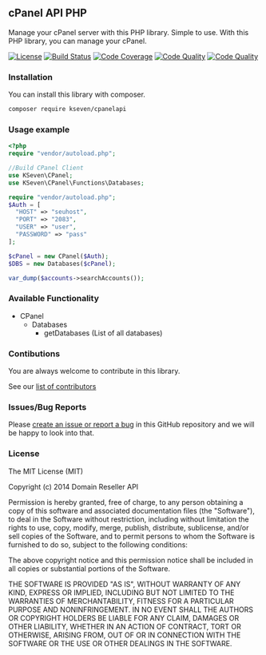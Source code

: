 ## cPanel API PHP
Manage your cPanel server with this PHP library. Simple to use. With this PHP library, you can manage your cPanel.

[![License](https://img.shields.io/packagist/l/previewtechs/cpanel-whm-api.svg)](https://github.com/k7brasil/cPanelApi/blob/master/LICENSE)
[![Build Status](https://api.travis-ci.org/k7brasil/cPanelApi.svg?branch=master)](https://travis-ci.org/k7brasil/cPanelApi)
[![Code Coverage](https://scrutinizer-ci.com/g/k7brasil/cPanelApi/badges/coverage.png?b=master)](https://scrutinizer-ci.com/g/k7brasil/cPanelApi/?branch=master)
[![Code Quality](https://scrutinizer-ci.com/g/k7brasil/cPanelApi/badges/quality-score.png?b=master)](https://scrutinizer-ci.com/g/k7brasil/cPanelApi/?branch=master)
[![Code Quality](https://scrutinizer-ci.com/g/k7brasil/cPanelApi/badges/code-intelligence.svg?b=master)](https://scrutinizer-ci.com/g/k7brasil/cPanelApi/?branch=master)

### Installation

You can install this library with composer.

```bash
composer require kseven/cpanelapi
```

### Usage example
```php
<?php
require "vendor/autoload.php";

//Build CPanel Client
use KSeven\CPanel;
use KSeven\CPanel\Functions\Databases;

require "vendor/autoload.php";
$Auth = [
  "HOST" => "seuhost",
  "PORT" => "2083",
  "USER" => "user",
  "PASSWORD" => "pass"
];

$cPanel = new CPanel($Auth);
$DBS = new Databases($cPanel);

var_dump($accounts->searchAccounts());
```

### Available Functionality
- CPanel
  - Databases
    - getDatabases (List of all databases)  

### Contibutions
You are always welcome to contribute in this library.

See our [list of contributors](https://github.com/k7brasil/cPanelApi/graphs/contributors)

### Issues/Bug Reports
Please [create an issue or report a bug](https://github.com/k7brasil/cPanelApi/issues/new) in this GitHub repository and we will be
happy to look into that.

### License

The MIT License (MIT)

Copyright (c) 2014 Domain Reseller API

Permission is hereby granted, free of charge, to any person obtaining a copy
of this software and associated documentation files (the "Software"), to deal
in the Software without restriction, including without limitation the rights
to use, copy, modify, merge, publish, distribute, sublicense, and/or sell
copies of the Software, and to permit persons to whom the Software is
furnished to do so, subject to the following conditions:

The above copyright notice and this permission notice shall be included in all
copies or substantial portions of the Software.

THE SOFTWARE IS PROVIDED "AS IS", WITHOUT WARRANTY OF ANY KIND, EXPRESS OR
IMPLIED, INCLUDING BUT NOT LIMITED TO THE WARRANTIES OF MERCHANTABILITY,
FITNESS FOR A PARTICULAR PURPOSE AND NONINFRINGEMENT. IN NO EVENT SHALL THE
AUTHORS OR COPYRIGHT HOLDERS BE LIABLE FOR ANY CLAIM, DAMAGES OR OTHER
LIABILITY, WHETHER IN AN ACTION OF CONTRACT, TORT OR OTHERWISE, ARISING FROM,
OUT OF OR IN CONNECTION WITH THE SOFTWARE OR THE USE OR OTHER DEALINGS IN THE
SOFTWARE.
